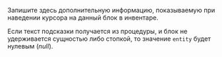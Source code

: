 Запишите здесь дополнительную информацию, показываемую при наведении курсора на данный блок в инвентаре.

Если текст подсказки получается из процедуры, и блок не удерживается сущностью либо стопкой, то значение `entity` будет нулевым (_null_).